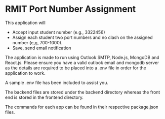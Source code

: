 
# RMIT Port Number Assignment

This application will 
-   Accept input student number (e.g., 3322456)
-   Assign each student two port numbers and no clash on the assigned number (e,g, 700-1000).
-   Save, send email notification

The application is made to run using Outlook SMTP, Node.js, MongoDB and React.js. Please ensure you have a valid outlook email and mongodb server as the details are required to be placed into a .env file in order for the application to work.

A sample .env file has been included to assist you.

The backend files are stored under the backend directory whereas the front end is stored in the frontend directory.

The commands for each app can be found in their respective package.json files.